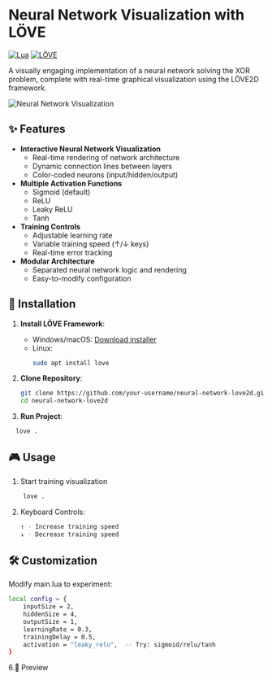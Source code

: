 # Neural Network Visualization with LÖVE

[![Lua](https://img.shields.io/badge/Lua-2C2D72?style=for-the-badge&logo=lua&logoColor=white)](https://lua.org)
[![LÖVE](https://img.shields.io/badge/LÖVE-FF0000?style=for-the-badge&logo=love2d&logoColor=white)](https://love2d.org)

A visually engaging implementation of a neural network solving the XOR problem, complete with real-time graphical visualization using the LÖVE2D framework.

![Neural Network Visualization](https://i.imgur.com/9zZJQ7D.png) 

## ✨ Features

- **Interactive Neural Network Visualization**
  - Real-time rendering of network architecture
  - Dynamic connection lines between layers
  - Color-coded neurons (input/hidden/output)
- **Multiple Activation Functions**
  - Sigmoid (default)
  - ReLU
  - Leaky ReLU
  - Tanh
- **Training Controls**
  - Adjustable learning rate
  - Variable training speed (↑/↓ keys)
  - Real-time error tracking
- **Modular Architecture**
  - Separated neural network logic and rendering
  - Easy-to-modify configuration

## 🚀 Installation

1. **Install LÖVE Framework**:
   - Windows/macOS: [Download installer](https://love2d.org)
   - Linux:
     ```bash
     sudo apt install love
     ```

2. **Clone Repository**:
   ```bash
   git clone https://github.com/your-username/neural-network-love2d.git
   cd neural-network-love2d
   
3. **Run Project**:
  ```bash
    love .
  ```
## 🎮 Usage

  1. Start training visualization
  ```bash
      love .
```

  2. Keyboard Controls:
     ```bash
     ↑ - Increase training speed
     ↓ - Decrease training speed

## 🛠️ Customization

Modify main.lua to experiment:
```bash
local config = {  
    inputSize = 2,  
    hiddenSize = 4,  
    outputSize = 1,  
    learningRate = 0.3,  
    trainingDelay = 0.5,  
    activation = "leaky_relu",  -- Try: sigmoid/relu/tanh  
}
```
6.📸 Preview



